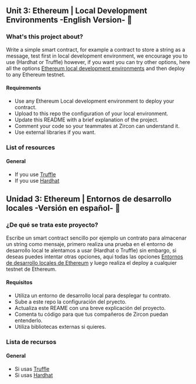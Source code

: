 ## Unit 3: Ethereum | Local Development Environments -English Version- 🚀

### What's this project about?

Write a simple smart contract, for example a contract to store a string as a message,
test first in local development environment, we encourage you to use (Hardhat or Truffle)
however, if you want you can try other options, here all the options [Ethereum local development environments](https://ethereum.org/en/developers/local-environment/)
and then deploy to any Ethereum testnet.

#### Requirements 

- Use any Ethereum Local development environment to deploy your contract. 
- Upload to this repo the configuration of your local environment. 
- Update this README with a brief explanation of the project.   
- Comment your code so your teammates at Zircon can understand it. 
- Use external libraries if you want. 

### List of resources

#### General

- If you use [Truffle](https://trufflesuite.com/truffle/)
- If you use [Hardhat](https://hardhat.org/)

## Unidad 3: Ethereum | Entornos de desarrollo locales -Versión en español- 🚀

### ¿De qué se trata este proyecto?

Escribe un smart contract sencillo por ejemplo un contrato para almacenar un string como mensaje, 
primero realiza una prueba en el entorno de desarrollo local te alentamos a usar (Hardhat o Truffle) 
sin embargo, si deseas puedes intentar otras opciones, aqui todas las opciones [Entornos de desarrollo locales de Ethereum](https://ethereum.org/en/developers/local-environment/)
y luego realiza el deploy a cualquier testnet de Ethereum. 

#### Requisitos

- Utiliza un entorno de desarrollo local para desplegar tu contrato. 
- Sube a este repo la configuración del pryecto. 
- Actualiza este REAME con una breve explicación del proyecto. 
- Comenta tu código para que tus compañeros de Zircon puedan entenderlo.
- Utiliza bibliotecas externas si quieres.

### Lista de recursos

#### General

- Si usas [Truffle](https://trufflesuite.com/truffle/)
- Si usas [Hardhat](https://hardhat.org/)
